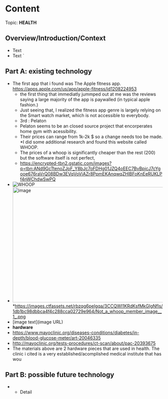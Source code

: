 # Content
Topic: **HEALTH**

## Overview/Introduction/Context
* Text
* Text
`
## Part A: existing technology
* The first app that i found was The Apple fitness app. https://apps.apple.com/us/app/apple-fitness/id1208224953
  * the first thing that immediatly jummped out at me was the reviews saying a large majority of the app is paywalled (in typical apple fashion.)
  * Just seeing that, I realized the fitness app genre is largely relying on the Smart watch market, which is not accessible to everybody.
  * 3rd : Pelaton
  * Pelaton seems to be an closed source project that encorperates home gym with acessibility.
  * Their prices can range from 1k-2k  $ so a change needs too be made.
  *I did some additional research and found this website called WHOOP.
  * The prices of a whoop is significantly cheaper than the rest (200) but the software itself is not perfect,
  * https://encrypted-tbn2.gstatic.com/images?q=tbn:ANd9GcTtenoZJoF_Y8bJc7oFDHg01JZQ4oEEC7BvBpicJ7cYgooe676raVrQ08BDw3EVqVoViAZr8PpmEKAnqwqZHlBFoKnEeRUKLPf4nWChdwSwPQ
 * <img src="http://t0.gstatic.com/images?q=tbn:ANd9GcSvP-fIy2EWlXCKc1RMVxrz3pe8hoOiIb_InXiCUguFLZVLLTwcUZjTlNLF4Ekz0A" alt="WHOOP"/>
  * <img width="831" height="369" alt="image" src="https://github.com/user-attachments/assets/28399bc2-f4d3-4d9e-9039-414e8f84f11a" />  *https://images.ctfassets.net/rbzqg6pelgqa/3CCQWI1KRdKsfMkGIgNfls/1db1bc98dbbca4f4c288cca02729e964/Not_a_whoop_member_image__1_.png
  *  [image text](image URL)
  *  **hardware**
  *  https://www.mayoclinic.org/diseases-conditions/diabetes/in-depth/blood-glucose-meter/art-20046335
  *  http://mayoclinic.org/tests-procedures/ct-scan/about/pac-20393675
  *  The materials above are 2 hardware pieces that are used in health. The clinic i cited is a very established/acomplished medical institute that has wou


## Part B: possible future technology 

* 
  * Detail
